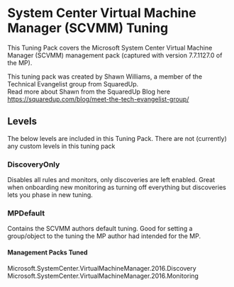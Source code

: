# System Center Virtual Machine Manager (SCVMM) Tuning

This Tuning Pack covers the Microsoft System Center Virtual Machine Manager (SCVMM) management pack (captured with version 7.7.1127.0 of the MP).

This tuning pack was created by Shawn Williams, a member of the Technical Evangelist group from SquaredUp.  
Read more about Shawn from the SquaredUp Blog here <https://squaredup.com/blog/meet-the-tech-evangelist-group/>

## Levels

The below levels are included in this Tuning Pack. There are not (currently) any custom levels in this tuning pack

### DiscoveryOnly

Disables all rules and monitors, only discoveries are left enabled. Great when onboarding new monitoring as turning off everything but discoveries lets you phase in new tuning.

### MPDefault

Contains the SCVMM authors default tuning. Good for setting a group/object to the tuning the MP author had intended for the MP.

#### Management Packs Tuned

Microsoft.SystemCenter.VirtualMachineManager.2016.Discovery  
Microsoft.SystemCenter.VirtualMachineManager.2016.Monitoring  
